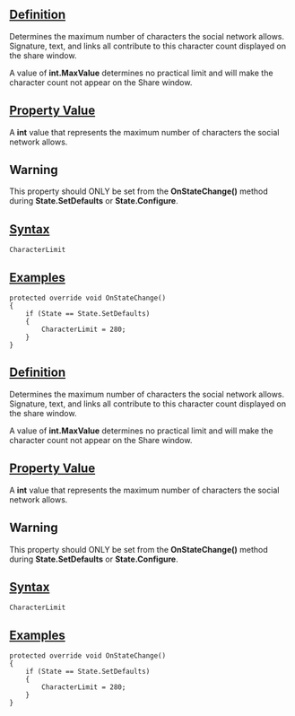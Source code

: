 ## [Definition](https://developer.ninjatrader.com/docs/desktop/characterlimit\#definition)

Determines the maximum number of characters the social network allows. Signature, text, and links all contribute to this character count displayed on the share window.

A value of **int.MaxValue** determines no practical limit and will make the character count not appear on the Share window.

## [Property Value](https://developer.ninjatrader.com/docs/desktop/characterlimit\#property-value)

A **int** value that represents the maximum number of characters the social network allows.

## Warning

This property should ONLY be set from the **OnStateChange()** method during **State.SetDefaults** or **State.Configure**.

## [Syntax](https://developer.ninjatrader.com/docs/desktop/characterlimit\#syntax)

`CharacterLimit`

## [Examples](https://developer.ninjatrader.com/docs/desktop/characterlimit\#examples)

```jsx-150469391 csharp
protected override void OnStateChange()
{
    if (State == State.SetDefaults)
    {
        CharacterLimit = 280;
    }
}

```

## [Definition](https://developer.ninjatrader.com/docs/desktop/characterlimit\#definition)

Determines the maximum number of characters the social network allows. Signature, text, and links all contribute to this character count displayed on the share window.

A value of **int.MaxValue** determines no practical limit and will make the character count not appear on the Share window.

## [Property Value](https://developer.ninjatrader.com/docs/desktop/characterlimit\#property-value)

A **int** value that represents the maximum number of characters the social network allows.

## Warning

This property should ONLY be set from the **OnStateChange()** method during **State.SetDefaults** or **State.Configure**.

## [Syntax](https://developer.ninjatrader.com/docs/desktop/characterlimit\#syntax)

`CharacterLimit`

## [Examples](https://developer.ninjatrader.com/docs/desktop/characterlimit\#examples)

```jsx-150469391 csharp
protected override void OnStateChange()
{
    if (State == State.SetDefaults)
    {
        CharacterLimit = 280;
    }
}

```